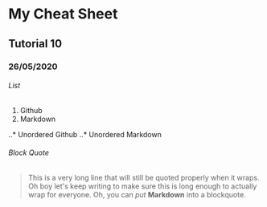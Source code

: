 # My Cheat Sheet
## Tutorial 10
### 26/05/2020

###### List

1. Github
2. Markdown

..* Unordered Github
..* Unordered Markdown


###### Block Quote
> This is a very long line that will still be quoted properly when it wraps. Oh boy let's keep writing to make sure this is long enough to actually wrap for everyone. Oh, you can *put* **Markdown** into a blockquote. 
